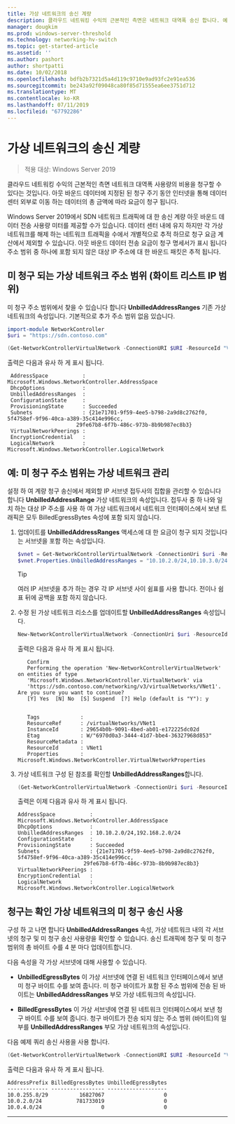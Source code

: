 ```yaml
---
title: 가상 네트워크의 송신 계량
description: 클라우드 네트워킹 수익의 근본적인 측면은 네트워크 대역폭 송신 합니다. 예를 들어 아웃 바운드 데이터는 Microsoft Azure의 비즈니스 모델을 전송합니다. 아웃 바운드 데이터에 지정된 된 청구 주기 동안 인터넷을 통해 Azure 데이터 센터 밖으로 이동 하는 데이터의 총 금액에 따라 요금이 청구 됩니다.
manager: dougkim
ms.prod: windows-server-threshold
ms.technology: networking-hv-switch
ms.topic: get-started-article
ms.assetid: ''
ms.author: pashort
author: shortpatti
ms.date: 10/02/2018
ms.openlocfilehash: bdfb2b7321d5a4d119c9710e9ad93fc2e91ea536
ms.sourcegitcommit: be243a92f09048ca80f85d71555ea6ee3751d712
ms.translationtype: MT
ms.contentlocale: ko-KR
ms.lasthandoff: 07/11/2019
ms.locfileid: "67792286"
---
```

# <a name="egress-metering-in-a-virtual-network"></a>가상 네트워크의 송신 계량

>적용 대상: Windows Server 2019


클라우드 네트워킹 수익의 근본적인 측면 네트워크 대역폭 사용량의 비용을 청구할 수 있다는 것입니다. 아웃 바운드 데이터에 지정된 된 청구 주기 동안 인터넷을 통해 데이터 센터 외부로 이동 하는 데이터의 총 금액에 따라 요금이 청구 됩니다.

Windows Server 2019에서 SDN 네트워크 트래픽에 대 한 송신 계량 아웃 바운드 데이터 전송 사용량 미터를 제공할 수가 있습니다. 데이터 센터 내에 유지 하지만 각 가상 네트워크를 해제 하는 네트워크 트래픽을 수에서 개별적으로 추적 하므로 청구 요금 계산에서 제외할 수 있습니다. 아웃 바운드 데이터 전송 요금이 청구 명세서가 표시 됩니다 주소 범위 중 하나에 포함 되지 않은 대상 IP 주소에 대 한 바운드 패킷은 추적 됩니다.

## <a name="virtual-network-unbilled-address-ranges-whitelist-of-ip-ranges"></a>미 청구 되는 가상 네트워크 주소 범위 (화이트 리스트 IP 범위)

미 청구 주소 범위에서 찾을 수 있습니다 합니다 **UnbilledAddressRanges** 기존 가상 네트워크의 속성입니다. 기본적으로 추가 주소 범위 없음 있습니다.

   ```PowerShell
   import-module NetworkController
   $uri = "https://sdn.contoso.com"

   (Get-NetworkControllerVirtualNetwork -ConnectionURI $URI -ResourceId "VNet1").properties
   ```

출력은 다음과 유사 하 게 표시 됩니다.
   ```
    AddressSpace           : Microsoft.Windows.NetworkController.AddressSpace
    DhcpOptions            :
    UnbilledAddressRanges  :
    ConfigurationState     :
    ProvisioningState      : Succeeded
    Subnets                : {21e71701-9f59-4ee5-b798-2a9d8c2762f0, 5f4758ef-9f96-40ca-a389-35c414e996cc,
                         29fe67b8-6f7b-486c-973b-8b9b987ec8b3}
    VirtualNetworkPeerings :
    EncryptionCredential   :
    LogicalNetwork         : Microsoft.Windows.NetworkController.LogicalNetwork
   ```


## <a name="example-manage-the-unbilled-address-ranges-of-a-virtual-network"></a>예: 미 청구 주소 범위는 가상 네트워크 관리

설정 하 여 계량 청구 송신에서 제외할 IP 서브넷 접두사의 집합을 관리할 수 있습니다 합니다 **UnbilledAddressRange** 가상 네트워크의 속성입니다.  접두사 중 하 나와 일치 하는 대상 IP 주소를 사용 하 여 가상 네트워크에서 네트워크 인터페이스에서 보낸 트래픽은 모두 BilledEgressBytes 속성에 포함 되지 않습니다.

1.  업데이트를 **UnbilledAddressRanges** 액세스에 대 한 요금이 청구 되지 것입니다는 서브넷을 포함 하는 속성입니다.

    ```PowerShell
    $vnet = Get-NetworkControllerVirtualNetwork -ConnectionUri $uri -ResourceID "VNet1"
    $vnet.Properties.UnbilledAddressRanges = "10.10.2.0/24,10.10.3.0/24"
    ```

    >[!TIP]
    >여러 IP 서브넷을 추가 하는 경우 각 IP 서브넷 사이 쉼표를 사용 합니다.  전이나 쉼표 뒤에 공백을 포함 하지 않습니다.

2.  수정 된 가상 네트워크 리소스를 업데이트할 **UnbilledAddressRanges** 속성입니다.

    ```PowerShell
    New-NetworkControllerVirtualNetwork -ConnectionUri $uri -ResourceId "VNet1" -Properties $unbilled.Properties -PassInnerException
    ```

    출력은 다음과 유사 하 게 표시 됩니다.
      ```
         Confirm
         Performing the operation 'New-NetworkControllerVirtualNetwork' on entities of type
         'Microsoft.Windows.NetworkController.VirtualNetwork' via
         'https://sdn.contoso.com/networking/v3/virtualNetworks/VNet1'. Are you sure you want to continue?
         [Y] Yes  [N] No  [S] Suspend  [?] Help (default is "Y"): y


         Tags             :
         ResourceRef      : /virtualNetworks/VNet1
         InstanceId       : 29654b0b-9091-4bed-ab01-e172225dc02d
         Etag             : W/"6970d0a3-3444-41d7-bbe4-36327968d853"
         ResourceMetadata :
         ResourceId       : VNet1
         Properties       : Microsoft.Windows.NetworkController.VirtualNetworkProperties
      ```


3. 가상 네트워크 구성 된 참조를 확인할 **UnbilledAddressRanges**합니다.

   ```PowerShell
   (Get-NetworkControllerVirtualNetwork -ConnectionUri $uri -ResourceID "VNet1").properties
   ```

   출력은 이제 다음과 유사 하 게 표시 됩니다.
   ```
   AddressSpace           : Microsoft.Windows.NetworkController.AddressSpace
   DhcpOptions            :
   UnbilledAddressRanges  : 10.10.2.0/24,192.168.2.0/24
   ConfigurationState     :
   ProvisioningState      : Succeeded
   Subnets                : {21e71701-9f59-4ee5-b798-2a9d8c2762f0, 5f4758ef-9f96-40ca-a389-35c414e996cc,
                        29fe67b8-6f7b-486c-973b-8b9b987ec8b3}
   VirtualNetworkPeerings :
   EncryptionCredential   :
   LogicalNetwork         : Microsoft.Windows.NetworkController.LogicalNetwork
   ```

## <a name="check-the-billed-the-unbilled-egress-usage-of-a-virtual-network"></a>청구는 확인 가상 네트워크의 미 청구 송신 사용

구성 하 고 나면 합니다 **UnbilledAddressRanges** 속성, 가상 네트워크 내의 각 서브넷의 청구 및 미 청구 송신 사용량을 확인할 수 있습니다. 송신 트래픽에 청구 및 미 청구 범위의 총 바이트 수를 4 분 마다 업데이트합니다.

다음 속성을 각 가상 서브넷에 대해 사용할 수 있습니다.

-   **UnbilledEgressBytes** 이 가상 서브넷에 연결 된 네트워크 인터페이스에서 보낸 미 청구 바이트 수를 보여 줍니다. 미 청구 바이트가 포함 된 주소 범위에 전송 된 바이트는 **UnbilledAddressRanges** 부모 가상 네트워크의 속성입니다.

-   **BilledEgressBytes** 이 가상 서브넷에 연결 된 네트워크 인터페이스에서 보낸 청구 바이트 수를 보여 줍니다. 청구 바이트가 전송 되지 않는 주소 범위 (바이트)의 일부를 **UnbilledAddressRanges** 부모 가상 네트워크의 속성입니다.

다음 예제 쿼리 송신 사용을 사용 합니다.

```PowerShell
(Get-NetworkControllerVirtualNetwork -ConnectionURI $URI -ResourceId "VNet1").properties.subnets.properties | ft AddressPrefix,BilledEgressBytes,UnbilledEgressBytes
```

출력은 다음과 유사 하 게 표시 됩니다.
```
AddressPrefix BilledEgressBytes UnbilledEgressBytes
------------- ----------------- -------------------
10.0.255.8/29          16827067                   0
10.0.2.0/24           781733019                   0
10.0.4.0/24                   0                   0
```


---
